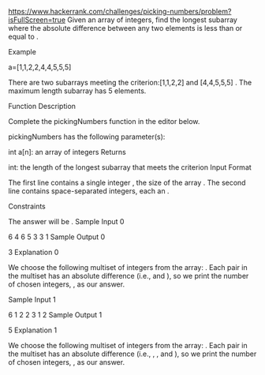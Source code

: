 https://www.hackerrank.com/challenges/picking-numbers/problem?isFullScreen=true
Given an array of integers, find the longest subarray where the absolute difference between any two elements is less than or equal to .

Example

a=[1,1,2,2,4,4,5,5,5]

There are two subarrays meeting the criterion:[1,1,2,2]  and [4,4,5,5,5] . The maximum length subarray has 5 elements.

Function Description

Complete the pickingNumbers function in the editor below.

pickingNumbers has the following parameter(s):

int a[n]: an array of integers
Returns

int: the length of the longest subarray that meets the criterion
Input Format

The first line contains a single integer , the size of the array .
The second line contains  space-separated integers, each an .

Constraints

The answer will be .
Sample Input 0

6
4 6 5 3 3 1
Sample Output 0

3
Explanation 0

We choose the following multiset of integers from the array: . Each pair in the multiset has an absolute difference  (i.e.,  and ), so we print the number of chosen integers, , as our answer.

Sample Input 1

6
1 2 2 3 1 2
Sample Output 1

5
Explanation 1

We choose the following multiset of integers from the array: . Each pair in the multiset has an absolute difference  (i.e., , , and ), so we print the number of chosen integers, , as our answer.